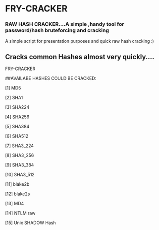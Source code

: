 # FRY-CRACKER

### RAW HASH CRACKER....A simple ,handy tool for password/hash bruteforcing and cracking
 
 A simple script for presentation purposes and quick raw hash cracking :)

## Cracks common Hashes almost very quickly....
<p>FRY-CRACKER</p>

##AVAILABE HASHES COULD BE CRACKED:

[1] MD5

[2] SHA1

[3] SHA224

[4] SHA256

[5] SHA384

[6] SHA512
 
[7] SHA3_224

[8] SHA3_256

[9] SHA3_384

[10] SHA3_512

[11] blake2b

[12] blake2s

[13] MD4

[14] NTLM raw

[15] Unix SHADOW Hash
